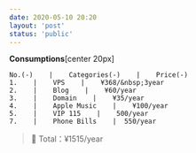 ```yaml
---
date: 2020-05-10 20:20
layout: 'post'
status: 'public'
---
```


**Consumptions**[center 20px]
```table
No.(-)    |    Categories(-)    |    Price(-)
1.    |    VPS    |    ¥368/&nbsp;3year
2.    |    Blog    |    ¥60/year
3.    |    Domain    |    ¥35/year
4.    |    Apple Music    |    ¥100/year
5.    |    VIP 115    |    500/year
7.    |    Phone Bills    |  550/year    
```
> 🐤 Total：¥1515/year